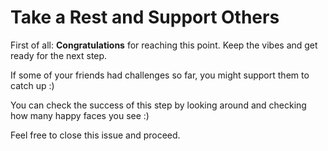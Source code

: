 # Take a Rest and Support Others

First of all: **Congratulations** for reaching this point. Keep the vibes and get ready for the next step.  

If some of your friends had challenges so far, you might support them to catch up :)

You can check the success of this step by looking around and checking how many happy faces you see :)

Feel free to close this issue and proceed.